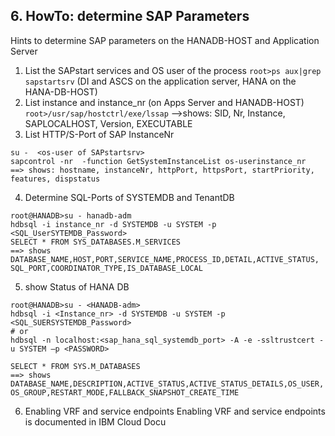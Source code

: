 ## 6. HowTo: determine SAP Parameters

Hints to determine SAP parameters on the HANADB-HOST and Application Server

1. List the SAPstart services and OS user of the process
   `root>ps aux|grep sapstartsrv`
   (DI and ASCS on the application server, HANA on the HANA-DB-HOST)
2. List instance and instance_nr (on Apps Server and HANADB-HOST)
   `root>/usr/sap/hostctrl/exe/lssap`
   -->shows: SID, Nr, Instance, SAPLOCALHOST, Version, EXECUTABLE
3. List HTTP/S-Port of SAP InstanceNr

```
su -  <os-user of SAPstartsrv>
sapcontrol -nr  -function GetSystemInstanceList os-userinstance_nr
==> shows: hostname, instanceNr, httpPort, httpsPort, startPriority, features, dispstatus
```

4. Determine SQL-Ports of SYSTEMDB and TenantDB

```
root@HANADB>su - hanadb-adm
hdbsql -i instance_nr -d SYSTEMDB -u SYSTEM -p <SQL_UserSYTEMDB_Password>
SELECT * FROM SYS_DATABASES.M_SERVICES
==> shows DATABASE_NAME,HOST,PORT,SERVICE_NAME,PROCESS_ID,DETAIL,ACTIVE_STATUS,
SQL_PORT,COORDINATOR_TYPE,IS_DATABASE_LOCAL
```

5. show Status of HANA DB

```
root@HANADB>su - <HANADB-adm>
hdbsql -i <Instance_nr> -d SYSTEMDB -u SYSTEM -p <SQL_SUERSYSTEMDB_Password>
# or
hdbsql -n localhost:<sap_hana_sql_systemdb_port> -A -e -ssltrustcert -u SYSTEM –p <PASSWORD>

SELECT * FROM SYS.M_DATABASES
==> shows DATABASE_NAME,DESCRIPTION,ACTIVE_STATUS,ACTIVE_STATUS_DETAILS,OS_USER,
OS_GROUP,RESTART_MODE,FALLBACK_SNAPSHOT_CREATE_TIME
```

6. Enabling VRF and service endpoints
   Enabling VRF and service endpoints is documented in IBM Cloud Docu
   [](https://cloud.ibm.com/docs/account?topic=account-vrf-service-endpoint&interface=ui)
